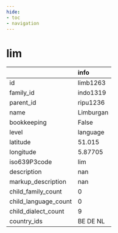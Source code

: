 ```yaml
---
hide:
- toc
- navigation
---
```

# lim
|                      | info      |
|:---------------------|:----------|
| id                   | limb1263  |
| family_id            | indo1319  |
| parent_id            | ripu1236  |
| name                 | Limburgan |
| bookkeeping          | False     |
| level                | language  |
| latitude             | 51.015    |
| longitude            | 5.87705   |
| iso639P3code         | lim       |
| description          | nan       |
| markup_description   | nan       |
| child_family_count   | 0         |
| child_language_count | 0         |
| child_dialect_count  | 9         |
| country_ids          | BE DE NL  |